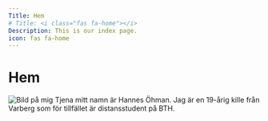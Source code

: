 ```yaml
---
Title: Hem
# Title: <i class="fas fa-home"></i>
Description: This is our index page.
icon: fas fa-home
---
```


Hem <i class="fas fa-home"></i>
==========================



![Bild på mig](../portfolio/assets/img/me.jpg)
Tjena mitt namn är Hannes Öhman. Jag är en 19-årig kille från Varberg som för tillfället är distansstudent på BTH.

